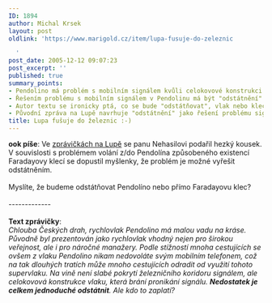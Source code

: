 ```yaml
---
ID: 1894
author: Michal Krsek
layout: post
oldlink: 'https://www.marigold.cz/item/lupa-fusuje-do-zeleznic

  '
post_date: 2005-12-12 09:07:23
post_excerpt: ''
published: true
summary_points:
- Pendolino má problém s mobilním signálem kvůli celokovové konstrukci.
- Řešením problému s mobilním signálem v Pendolinu má být "odstátnění".
- Autor textu se ironicky ptá, co se bude "odstátňovat", vlak nebo klec.
- Původní zpráva na Lupě navrhuje "odstátnění" jako řešení problému signálu.
title: Lupa fušuje do železnic :-)
---
```


<p><b>ook píše</b>: Ve <a href="http://www.lupa.cz/zpravicky/pendolino-nema-mobily-rad/" >zprávičkách na Lupě</a>
se panu Nehasilovi podařil hezký kousek. V souvislosti s problémem
volání z/do Pendolína způsobeného existencí Faradayovy klecí se
dopustil myšlenky, že problém je možné vyřešit odstátněním.<br />
<br />
Myslíte, že budeme odstátňovat Pendolíno nebo přímo Faradayovu klec?<br />
<br />
-------------<br />
<br />
<b>Text zprávičky</b>:<br />
<i>Chlouba Českých drah, rychlovlak Pendolino má malou vadu na kráse.
Původně byl prezentován jako rychlovlak vhodný nejen pro širokou
veřejnost, ale i pro náročné manažery. Podle stížností mnoha
cestujících se ovšem z vlaku Pendolino nikam nedovoláte svým mobilním
telefonem, což na tak dlouhých tratích může mnoho cestujících odradit
od využití tohoto supervlaku. Na vině není slabé pokrytí železničního
koridoru signálem, ale celokovová konstrukce vlaku, která brání
pronikání signálu. <b>Nedostatek je celkem jednoduché odstátnit</b>. Ale kdo
to zaplatí?</i></p>